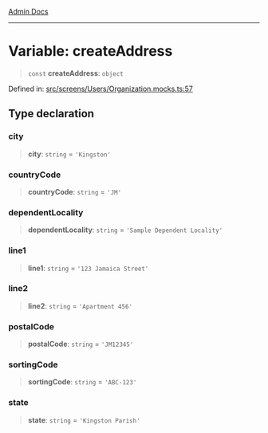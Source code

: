 [Admin Docs](/)

***

# Variable: createAddress

> `const` **createAddress**: `object`

Defined in: [src/screens/Users/Organization.mocks.ts:57](https://github.com/PalisadoesFoundation/talawa-admin/blob/main/src/screens/Users/Organization.mocks.ts#L57)

## Type declaration

### city

> **city**: `string` = `'Kingston'`

### countryCode

> **countryCode**: `string` = `'JM'`

### dependentLocality

> **dependentLocality**: `string` = `'Sample Dependent Locality'`

### line1

> **line1**: `string` = `'123 Jamaica Street'`

### line2

> **line2**: `string` = `'Apartment 456'`

### postalCode

> **postalCode**: `string` = `'JM12345'`

### sortingCode

> **sortingCode**: `string` = `'ABC-123'`

### state

> **state**: `string` = `'Kingston Parish'`

